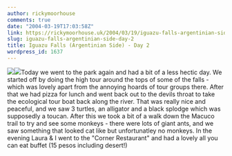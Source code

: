 ```yaml
---
author: rickymoorhouse
comments: true
date: "2004-03-19T17:03:58Z"
link: https://rickymoorhouse.uk/2004/03/19/iguazu-falls-argentinian-side-day-2/
slug: iguazu-falls-argentinian-side-day-2
title: Iguazu Falls (Argentinian Side) - Day 2
wordpress_id: 1637
---
```


![](/resize.asp?width=200&path=/ricky/blogfiles/falls.jpg)![](/resize.asp?width=200&path=/ricky/blogfiles/turtle.jpg)Today we went to the park again and had a bit of a less hectic day. We started off by doing the high tour around the tops of some of the falls - which was lovely apart from the annoying hoards of tour groups there. After that we had pizza for lunch and went back out to the devils throat to take the ecological tour boat back along the river. That was really nice and peaceful, and we saw 3 turtles, an alligator and a black splodge which was supposedly a toucan. After this we took a bit of a walk down the Macuco trail to try and see some monkeys - there were lots of giant ants, and we saw something that looked cat like but unfortunatley no monkeys. In the evening Laura & I went to the "Corner Restaurant" and had a lovely all you can eat buffet (15 pesos including desert!)

